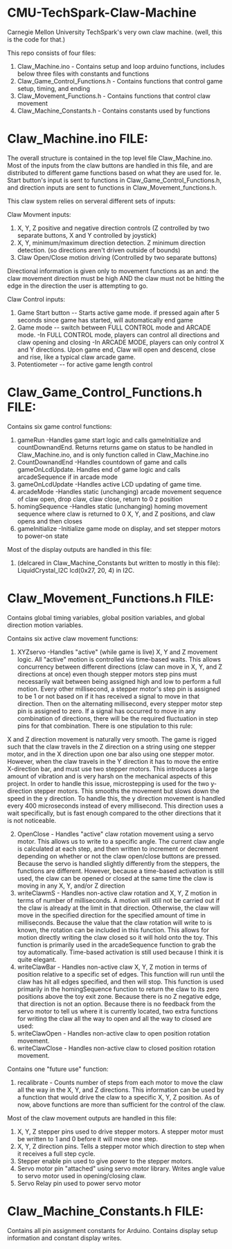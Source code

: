 # CMU-TechSpark-Claw-Machine
Carnegie Mellon University TechSpark's very own claw machine. (well, this is the code for that.)

This repo consists of four files:
1. Claw_Machine.ino                 - Contains setup and loop arduino functions, includes below three files with constants and functions
2. Claw_Game_Control_Functions.h    - Contains functions that control game setup, timing, and ending 
4. Claw_Movement_Functions.h        - Contains functions that control claw movement
3. Claw_Machine_Constants.h         - Contains constants used by functions

# Claw_Machine.ino FILE:

The overall structure is contained in the top level file Claw_Machine.ino. Most of the inputs from the claw buttons are handled in this file, and are distributed to different game functions based on what they are used for. Ie. Start button's input is sent to functions in Claw_Game_Control_Functions.h, and direction inputs are sent to functions in Claw_Movement_functions.h. 

This claw system relies on serveral different sets of inputs:

Claw Movment inputs:
1. X, Y, Z positive and negative direction controls (Z controlled by two separate buttons, X and Y controlled by joystick)
2. X, Y, minimum/maximum direction detection. Z minimum direction detection. (so directions aren't driven outside of bounds)
3. Claw Open/Close motion driving (Controlled by two separate buttons)

Directional information is given only to movement functions as an and: the claw movement direction must be high AND the claw must not be
hitting the edge in the direction the user is attempting to go.

Claw Control inputs:
1. Game Start button -- Starts active game mode. if pressed again after 5 seconds since game has started, will automatically end game
2. Game mode -- switch between FULL CONTROL mode and ARCADE mode. 
    -In FULL CONTROL mode, players can control all directions and claw opening and closing
    -In ARCADE MODE, players can only control X and Y directions. Upon game end, Claw will open and descend, close and rise, like a typical claw arcade game.
4. Potentiometer -- for active game length control

# Claw_Game_Control_Functions.h FILE:

Contains six game control functions:
1. gameRun            -Handles game start logic and calls gameInitialize and countDownandEnd. Returns returns game on status to be handled in Claw_Machine.ino, and is only function called in Claw_Machine.ino
2. CountDownandEnd    -Handles countdown of game and calls gameOnLcdUpdate. Handles end of game logic and calls arcadeSequence if in arcade mode
3. gameOnLcdUpdate    -Handles active LCD updating of game time.
4. arcadeMode         -Handles static (unchanging) arcade movement sequence of claw open, drop claw, claw close, return to 0 z position
5. homingSequence     -Handles static (unchanging) homing movement sequence where claw is returned to 0 X, Y, and Z positions, and claw opens and then closes
6. gameInitialize     -Initialize game mode on display, and set stepper motors to power-on state

Most of the display outputs are handled in this file:
1. (delcared in Claw_Machine_Constants but written to mostly in this file): 
LiquidCrystal_I2C lcd(0x27, 20, 4) in I2C.

# Claw_Movement_Functions.h FILE:

Contains global timing variables, global position variables, and global direction motion variables.

Contains six active claw movement functions:
1. XYZservo         -Handles "active" (while game is live) X, Y and Z movement logic. All "active" motion is controlled via time-based waits. This allows concurrency between different directions (claw can move in X, Y, and Z directions at once) even though stepper motors step pins must necessarily wait between being assigned high and low to perform a full motion. Every other millisecond, a stepper motor's step pin is assigned to be 1 or not based on if it has received a signal to move in that direction. Then on the alternating millisecond, every stepper motor step pin is assigned to zero. If a signal has occurred to move in any combination of directions, there will be the required fluctuation in step pins for that combination. There is one stipulation to this rule:

X and Z direction movement is naturally very smooth. The game is rigged such that the claw travels in the Z direction on a string using one stepper motor, and in the X direction upon one bar also using one stepper motor. However, when the claw travels in the Y direction it has to move the entire X-direction bar, and must use two stepper motors. This introduces a large amount of vibration and is very harsh on the mechanical aspects of this project. In order to handle this issue, microstepping is used for the two y-direction stepper motors. This smooths the movement but slows down the speed in the y direction. To handle this, the y direction movement is handled every 400 microseconds instead of every millisecond. This direction uses a wait specifically, but is fast enough compared to the other directions that it is not noticeable. 

2. OpenClose        - Handles "active" claw rotation movement using a servo motor. This allows us to write to a specific angle. The current claw angle is calculated at each step, and then written to increment or decrement depending on whether or not the claw open/close buttons are pressed. Because the servo is handled slightly differently from the steppers, the functions are different. However, because a time-based activation is still used, the claw can be opened or closed at the same time the claw is moving in any X, Y, and/or Z direction
3. writeClawmS      - Handles non-active claw rotation and X, Y, Z motion in terms of number of milliseconds. A motion will still not be carried out if the claw is already at the limit in that direction.  Otherwise, the claw will move in the specified direction for the specified amount of time in milliseconds. Because the value that the claw rotation will write to is known, the rotation can be included in this function. This allows for motion directly writing the claw closed so it will hold onto the toy. This function is primarily used in the arcadeSequence function to grab the toy automatically. Time-based activation is still used because I think it is quite elegant.
4. writeClawBar     - Handles non-active claw X, Y, Z motion in terms of position relative to a specific set of edges. This function will run until the claw has hit all edges specified, and then will stop. This function is used primarily in the homingSequence function to return the claw to its zero positions above the toy exit zone. Because there is no Z negative edge, that direction is not an option. Because there is no feedback from the servo motor to tell us where it is currently located, two extra functions for writing the claw all the way to open and all the way to closed are used:
5. writeClawOpen    - Handles non-active claw to open position rotation movement.
6. writeClawClose   - Handles non-active claw to closed position rotation movement.

Contains one "future use" function:
1. recalibrate      - Counts number of steps from each motor to move the claw all the way in the X, Y, and Z directions. This information can be used by a function that would drive the claw to a specific X, Y, Z position. As of now, above functions are more than sufficient for the control of the claw.

Most of the claw movement outputs are handled in this file:
1. X, Y, Z stepper pins used to drive stepper motors. A stepper motor must be written to 1 and 0 before it will move one step.
2. X, Y, Z direction pins. Tells a stepper motor which direction to step when it receives a full step cycle.
3. Stepper enable pin used to give power to the stepper motors.
4. Servo motor pin "attached" using servo motor library. Writes angle value to servo motor used in opening/closing claw.
5. Servo Relay pin used to power servo motor

# Claw_Machine_Constants.h FILE:

Contains all pin assignment constants for Arduino. Contains display setup information and constant display writes.
